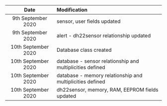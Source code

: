 | Date                  | Modification                                                 |
| :--------------------:| :----------------------------------------------------------- |
|  9th September 2020   | sensor, user fields updated                                  |
|  9th September 2020   | alert - dh22sensor relationship updated                      |
|  10th September 2020  | Database class created                                       |
|  10th September 2020  | database - sensor relationship and multiplicities defined    |
|  10th September 2020  | database - memory relationship and multiplicities defined    |
|  10th September 2020  | dh22sensor, memory, RAM, EEPROM fields updated               |
